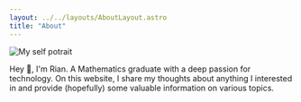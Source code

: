 ```yaml
---
layout: ../../layouts/AboutLayout.astro
title: "About"
---
```


<div>
  <img src="/self_potrait.png" class="sm:w-1/4 w-1/3 mx-auto" alt="My self potrait">
</div>

Hey 👋, I'm Rian. A Mathematics graduate with a deep passion for technology. On this website, I share my thoughts about anything I interested in and provide (hopefully) some valuable information on various topics.

